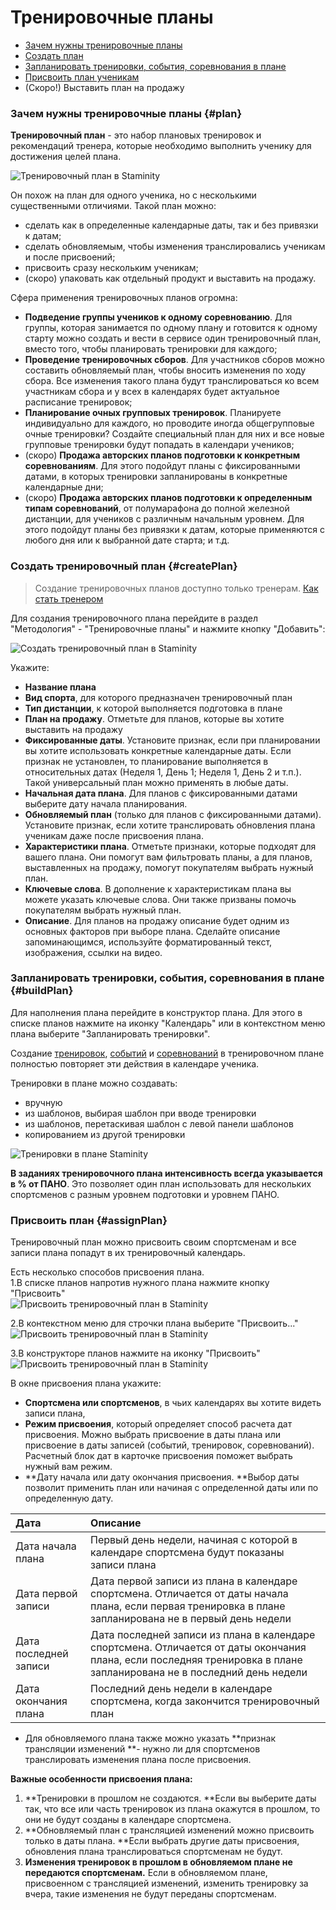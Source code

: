 # Тренировочные планы

* [Зачем нужны тренировочные планы](#plan)
* [Создать план](#createPlan)
* [Запланировать тренировки, события, соревнования в плане](#buildPlan)
* [Присвоить план ученикам](#assignPlan)
* \(Скоро!\) Выставить план на продажу

### Зачем нужны тренировочные планы {#plan}

**Тренировочный план** - это набор плановых тренировок и рекомендаций тренера, которые необходимо выполнить ученику для достижения целей плана.

![Тренировочный план в Staminity](https://content.staminity.com/assets/images/methodology/training-plan-builder.png)

Он похож на план для одного ученика, но с несколькими существенными отличиями. Такой план можно:

* сделать как в определенные календарные даты, так и без привязки к датам;
* сделать обновляемым, чтобы изменения транслировались ученикам и после присвоений;
* присвоить сразу нескольким ученикам;
* \(скоро\) упаковать как отдельный продукт и выставить на продажу.

Сфера применения тренировочных планов огромна:

* **Подведение группы учеников к одному соревнованию**. Для группы, которая занимается по одному плану и готовится к одному старту можно создать и вести в сервисе один тренировочный план, вместо того, чтобы планировать тренировки для каждого;
* **Проведение тренировочных сборов**. Для участников сборов можно составить обновляемый план, чтобы вносить изменения по ходу сбора. Все изменения такого плана будут транслироваться ко всем участникам сбора и у всех в календарях будет актуальное расписание тренировок;
* **Планирование очных групповых тренировок**. Планируете индивидуально для каждого, но проводите иногда общегрупповые очные тренировки? Создайте специальный план для них и все новые групповые тренировки будут попадать в календари учеников;
* \(скоро\) **Продажа авторских планов подготовки к конкретным соревнованиям**. Для этого подойдут планы с фиксированными датами, в которых тренировки запланированы в конкретные календарные дни;
* \(скоро\) **Продажа авторских планов подготовки к определенным типам соревнований**, от полумарафона до полной железной дистанции, для учеников с различным начальным уровнем. Для этого подойдут планы без привязки к датам, которые применяются с любого дня или к выбранной дате старта;
  и т.д.

### Создать тренировочный план {#createPlan}

> Создание тренировочных планов доступно только тренерам. [Как стать тренером](/coaches/coaches-and-club-coaches.md#coach)

Для создания тренировочного плана перейдите в раздел "Методология" - "Тренировочные планы" и нажмите кнопку "Добавить":

![Создать тренировочный план в Staminity](https://content.staminity.com/assets/images/methodology/training-plan-create.png)

Укажите:

* **Название плана**
* **Вид спорта**, для которого предназначен тренировочный план
* **Тип дистанции**, к которой выполняется подготовка в плане
* **План на продажу**. Отметьте для планов, которые вы хотите выставить на продажу
* **Фиксированные даты**. Установите признак, если при планировании вы хотите использовать конкретные календарные даты. Если признак не установлен, то планирование выполняется в относительных датах \(Неделя 1, День 1; Неделя 1, День 2 и т.п.\). Такой универсальный план можно применять в любые даты.
* **Начальная дата плана**. Для планов с фиксированными датами выберите дату начала планирования.
* **Обновляемый план** \(только для планов с фиксированными датами\). Установите признак, если хотите транслировать обновления плана ученикам даже после присвоения плана. 
* **Характеристики плана**. Отметьте признаки, которые подходят для вашего плана. Они помогут вам фильтровать планы, а для планов, выставленных на продажу, помогут покупателям выбрать нужный план.
* **Ключевые слова**. В дополнение к характеристикам плана вы можете указать ключевые слова. Они также призваны помочь покупателям выбрать нужный план.
* **Описание**. Для планов на продажу описание будет одним из основных факторов при выборе плана. Сделайте описание запоминающимся, используйте форматированный текст, изображения, ссылки на видео. 

### Запланировать тренировки, события, соревнования в плане {#buildPlan}

Для наполнения плана перейдите в конструктор плана. Для этого в списке планов нажмите на иконку "Календарь" или в контекстном меню плана выберите "Запланировать тренировки".

Создание [тренировок](/basics/create-plan-activity.md), [событий](/basics/create-record.md) и [соревнований](/basics/competition.md) в тренировочном плане полностью повторяет эти действия в календаре ученика.

Тренировки в плане можно создавать:

* вручную
* из шаблонов, выбирая шаблон при вводе тренировки
* из шаблонов, перетаскивая шаблон с левой панели шаблонов
* копированием из другой тренировки

![Тренировки в плане Staminity](https://content.staminity.com/assets/images/methodology/training-plan-copy-paste.gif)

**В заданиях тренировочного плана интенсивность всегда указывается в % от ПАНО**. Это позволяет один план использовать для нескольких спортсменов с разным уровнем подготовки и уровнем ПАНО.

### Присвоить план {#assignPlan}

Тренировочный план можно присвоить своим спортсменам и все записи плана попадут в их тренировочный календарь.

Есть несколько способов присвоения плана.   
1.В списке планов напротив нужного плана нажмите кнопку "Присвоить"  
![Присвоить тренировочный план в Staminity](https://content.staminity.com/assets/images/methodology/training-plan-assign-from-list.png)

2.В контекстном меню для строчки плана выберите "Присвоить..."   
![Присвоить тренировочный план в Staminity](https://content.staminity.com/assets/images/methodology/training-plan-assign-from-menu.png)

3.В конструкторе планов нажмите на иконку "Присвоить"  
![Присвоить тренировочный план в Staminity](https://content.staminity.com/assets/images/methodology/training-plan-assign-from-builder.gif)

В окне присвоения плана укажите:

* **Спортсмена или спортсменов**, в чьих календарях вы хотите видеть записи плана,
* **Режим присвоения**, который определяет способ расчета дат присвоения. Можно выбрать присвоение в даты плана или присвоение в даты записей \(событий, тренировок, соревнований\). Расчетный блок дат в карточке присвоения поможет выбрать нужный вам режим.
* **Дату начала или дату окончания присвоения. **Выбор даты позволит применить план или начиная с определенной даты или по определенную дату. 

| Дата | Описание |
| :--- | :--- |
| Дата начала плана | Первый день недели, начиная с которой в календаре спортсмена будут показаны записи плана |
| Дата первой записи | Дата первой записи из плана в календаре спортсмена. Отличается от даты начала плана, если первая тренировка в плане запланирована не в первый день недели |
| Дата последней записи | Дата последней записи из плана в календаре спортсмена. Отличается от даты окончания плана, если последняя тренировка в плане запланирована не в последний день недели |
| Дата окончания плана | Последний день недели в календаре спортсмена, когда закончится тренировочный план |

* Для обновляемого плана также можно указать **признак трансляции изменений **- нужно ли для спортсменов транслировать изменения плана после присвоения.



**Важные особенности присвоения плана:**

1. **Тренировки в прошлом не создаются. **Если вы выберите даты так, что все или часть тренировок из плана окажутся в прошлом, то они не будут созданы в календаре спортсмена.
2. **Обновляемый план с трансляцией изменений можно присвоить только в даты плана. **Если выбрать другие даты присвоения, обновления плана транслироваться спортсменам не будут. 
3. **Изменения тренировок в прошлом в обновляемом плане не передаются спортсменам.** Если в обновляемом плане, присвоенном с трансляцией изменений, изменить тренировку за вчера, такие изменения не будут переданы спортсменам.





